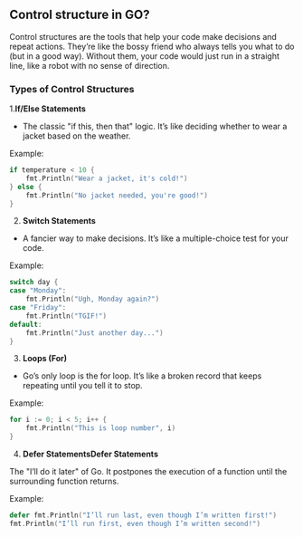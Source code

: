 ## Control structure in GO?
Control structures are the tools that help your code make decisions and repeat actions. They’re like the bossy friend who always tells you what to do (but in a good way). Without them, your code would just run in a straight line, like a robot with no sense of direction.

### Types of Control Structures
1.**If/Else Statements** 

* The classic "if this, then that" logic. It’s like deciding whether to wear a jacket based on the weather.

Example:
```go
if temperature < 10 {
    fmt.Println("Wear a jacket, it's cold!")
} else {
    fmt.Println("No jacket needed, you're good!")
}
```
2. **Switch Statements**

* A fancier way to make decisions. It’s like a multiple-choice test for your code.

Example:
```go
switch day {
case "Monday":
    fmt.Println("Ugh, Monday again?")
case "Friday":
    fmt.Println("TGIF!")
default:
    fmt.Println("Just another day...")
}
```
3. **Loops (For)**

* Go’s only loop is the for loop. It’s like a broken record that keeps repeating until you tell it to stop.

Example:
```go
for i := 0; i < 5; i++ {
    fmt.Println("This is loop number", i)
}
```
4. **Defer StatementsDefer Statements**

The "I’ll do it later" of Go. It postpones the execution of a function until the surrounding function returns.

Example:
```go
defer fmt.Println("I’ll run last, even though I’m written first!")
fmt.Println("I’ll run first, even though I’m written second!")
```
